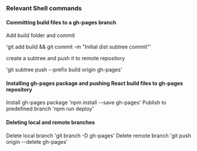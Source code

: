 ### Relevant Shell commands

#### Committing build files to a gh-pages branch
Add build folder and commit

'git add build && git commit -m "Initial dist subtree commit"'

create a subtree and push it to remote repository

'git subtree push --prefix build origin gh-pages'


#### Installing gh-pages package and pushing React build files to gh-pages repository
Install gh-pages package 'npm install --save gh-pages'
Publish to predefined branch 'npm run deploy'

#### Deleting local and remote branches
Delete local branch 'git branch -D gh-pages'
Delete remote branch 'git push origin --delete gh-pages'
